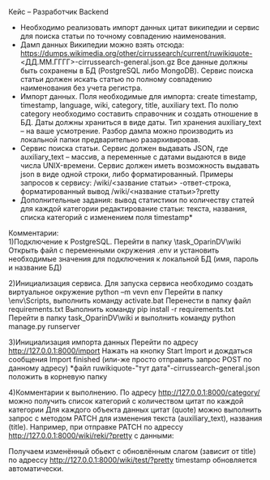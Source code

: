 Кейс – Разработчик Backend

*	Необходимо реализовать импорт данных цитат википедии и сервис для поиска статьи по точному совпадению наименования.
*	Дамп данных Википедии можно взять отсюда: https://dumps.wikimedia.org/other/cirrussearch/current/ruwikiquote-<ДД.ММ.ГГГГ>-cirrussearch-general.json.gz Все данные должны быть сохранены в БД (PostgreSQL либо MongoDB). Сервис поиска статьи должен искать статью по полному совпадению наименования без учета регистра. 
*	Импорт данных. Поля необходимые для импорта: create timestamp, timestamp, language, wiki, category, title, auxiliary text. По полю category необходимо составить справочник и создать отношение в БД. Даты должны храниться в виде даты. Тип хранения auxiliary_text – на ваше усмотрение. Разбор дампа можно производить из локальной папки предварительно разархивировав.
*	Сервис поиска статьи. Сервис должен выдавать JSON, где auxiliary_text – массив, а переменные с датами выдаются в виде числа UNIX-времени. Сервис должен иметь возможность выдавать json в виде одной строки, либо форматированный.
Примеры запросов к сервису: /wiki/<зазвание статьи> -ответ-строка, форматированный вывод /wiki/<название статьи>?pretty
*	Дополнительные задания:
вывод статистики по количеству статей для каждой категории
редактирование статьи: текста, названия, списка категорий с изменением поля timestamp*

Комментарии:  
1)Подключение к PostgreSQL. 
Перейти в папку \task_OparinDV\wiki
Открыть файл с переменными окружения .env и установить необходимые значения для подключения к локальной БД (имя, пароль и название БД)

2)Инициализация сервиса.
Для запуска сервиса необходимо создать виртуальное окружение python –m vevn env
Перейти в папку \env\Scripts, выполнить команду activate.bat
Перенести в папку файл requirements.txt
Выполнить команду pip install -r requirements.txt
Перейти в папку task_OparinDV\wiki и выполнить команду python manage.py runserver 
 
3)Инициализация импорта данных
Перейти по адресу http://127.0.0.1:8000/import
Нажать на кнопку Start Import и дождаться сообщения Import finished (или-же просто отправить запрос POST по данному адресу)
*файл ruwikiquote-"тут дата"-cirrussearch-general.json положить в корневую папку

4)Комментарии к выполнению.
По адресу http://127.0.0.1:8000/category/ можно получить список категорий с количеством цитат по каждой категории 
Для каждого объекта данных цитат (quote) можно выполнить запрос с методом PATCH для изменения текста (auxiliary_text), названия (title).
Например, при отправке PATCH по адрессу http://127.0.0.1:8000/wiki/reki/?pretty с данными:
 
Получаем изменённый обьект с обновлённым слагом (зависит от title) по адрессу 
http://127.0.0.1:8000/wiki/test/?pretty 
timestamp обновляется автоматически.
